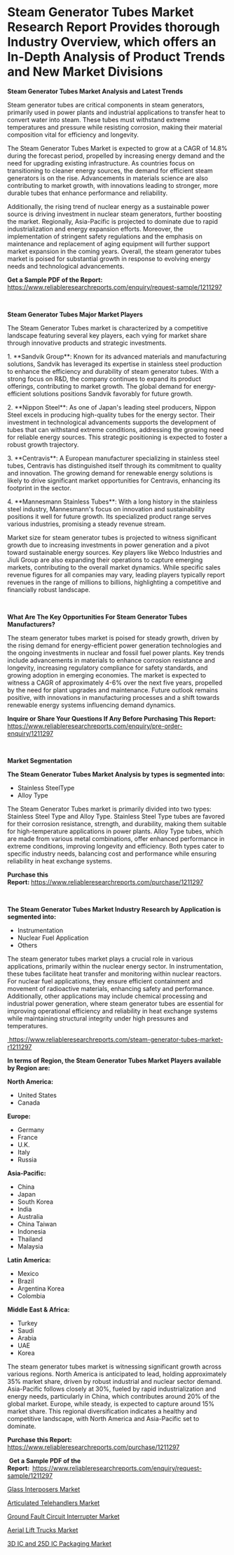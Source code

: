 <p><h1>Steam Generator Tubes Market Research Report Provides thorough Industry Overview, which offers an In-Depth Analysis of Product Trends and New Market Divisions</h1></p><p><strong>Steam Generator Tubes Market Analysis and Latest Trends</strong></p>
<p><p>Steam generator tubes are critical components in steam generators, primarily used in power plants and industrial applications to transfer heat to convert water into steam. These tubes must withstand extreme temperatures and pressure while resisting corrosion, making their material composition vital for efficiency and longevity.</p><p>The Steam Generator Tubes Market is expected to grow at a CAGR of 14.8% during the forecast period, propelled by increasing energy demand and the need for upgrading existing infrastructure. As countries focus on transitioning to cleaner energy sources, the demand for efficient steam generators is on the rise. Advancements in materials science are also contributing to market growth, with innovations leading to stronger, more durable tubes that enhance performance and reliability.</p><p>Additionally, the rising trend of nuclear energy as a sustainable power source is driving investment in nuclear steam generators, further boosting the market. Regionally, Asia-Pacific is projected to dominate due to rapid industrialization and energy expansion efforts. Moreover, the implementation of stringent safety regulations and the emphasis on maintenance and replacement of aging equipment will further support market expansion in the coming years. Overall, the steam generator tubes market is poised for substantial growth in response to evolving energy needs and technological advancements.</p></p>
<p><strong>Get a Sample PDF of the Report:&nbsp;</strong> <a href="https://www.reliableresearchreports.com/enquiry/request-sample/1211297?utm_campaign=28&utm_medium=2&utm_source=Github&utm_content=ia&utm_term=05102024&utm_id=steam-generator-tubes">https://www.reliableresearchreports.com/enquiry/request-sample/1211297</a></p>
<p>&nbsp;</p>
<p><strong>Steam Generator Tubes Major Market Players</strong></p>
<p><p>The Steam Generator Tubes market is characterized by a competitive landscape featuring several key players, each vying for market share through innovative products and strategic investments.</p><p>1. **Sandvik Group**: Known for its advanced materials and manufacturing solutions, Sandvik has leveraged its expertise in stainless steel production to enhance the efficiency and durability of steam generator tubes. With a strong focus on R&D, the company continues to expand its product offerings, contributing to market growth. The global demand for energy-efficient solutions positions Sandvik favorably for future growth.</p><p>2. **Nippon Steel**: As one of Japan's leading steel producers, Nippon Steel excels in producing high-quality tubes for the energy sector. Their investment in technological advancements supports the development of tubes that can withstand extreme conditions, addressing the growing need for reliable energy sources. This strategic positioning is expected to foster a robust growth trajectory.</p><p>3. **Centravis**: A European manufacturer specializing in stainless steel tubes, Centravis has distinguished itself through its commitment to quality and innovation. The growing demand for renewable energy solutions is likely to drive significant market opportunities for Centravis, enhancing its footprint in the sector.</p><p>4. **Mannesmann Stainless Tubes**: With a long history in the stainless steel industry, Mannesmann's focus on innovation and sustainability positions it well for future growth. Its specialized product range serves various industries, promising a steady revenue stream.</p><p>Market size for steam generator tubes is projected to witness significant growth due to increasing investments in power generation and a pivot toward sustainable energy sources. Key players like Webco Industries and Jiuli Group are also expanding their operations to capture emerging markets, contributing to the overall market dynamics. While specific sales revenue figures for all companies may vary, leading players typically report revenues in the range of millions to billions, highlighting a competitive and financially robust landscape.</p></p>
<p>&nbsp;</p>
<p><strong>What Are The Key Opportunities For Steam Generator Tubes Manufacturers?</strong></p>
<p><p>The steam generator tubes market is poised for steady growth, driven by the rising demand for energy-efficient power generation technologies and the ongoing investments in nuclear and fossil fuel power plants. Key trends include advancements in materials to enhance corrosion resistance and longevity, increasing regulatory compliance for safety standards, and growing adoption in emerging economies. The market is expected to witness a CAGR of approximately 4-6% over the next five years, propelled by the need for plant upgrades and maintenance. Future outlook remains positive, with innovations in manufacturing processes and a shift towards renewable energy systems influencing demand dynamics.</p></p>
<p><strong>Inquire or Share Your Questions If Any Before Purchasing This Report:</strong> <a href="https://www.reliableresearchreports.com/enquiry/pre-order-enquiry/1211297?utm_campaign=28&utm_medium=2&utm_source=Github&utm_content=ia&utm_term=05102024&utm_id=steam-generator-tubes">https://www.reliableresearchreports.com/enquiry/pre-order-enquiry/1211297</a></p>
<p>&nbsp;</p>
<p><strong>Market Segmentation</strong></p>
<p><strong>The Steam Generator Tubes Market Analysis by types is segmented into:</strong></p>
<p><ul><li>Stainless SteelType</li><li>Alloy Type</li></ul></p>
<p><p>The Steam Generator Tubes market is primarily divided into two types: Stainless Steel Type and Alloy Type. Stainless Steel Type tubes are favored for their corrosion resistance, strength, and durability, making them suitable for high-temperature applications in power plants. Alloy Type tubes, which are made from various metal combinations, offer enhanced performance in extreme conditions, improving longevity and efficiency. Both types cater to specific industry needs, balancing cost and performance while ensuring reliability in heat exchange systems.</p></p>
<p><strong>Purchase this Report:&nbsp;</strong><a href="https://www.reliableresearchreports.com/purchase/1211297?utm_campaign=28&utm_medium=2&utm_source=Github&utm_content=ia&utm_term=05102024&utm_id=steam-generator-tubes">https://www.reliableresearchreports.com/purchase/1211297</a></p>
<p>&nbsp;</p>
<p><strong>The Steam Generator Tubes Market Industry Research by Application is segmented into:</strong></p>
<p><ul><li>Instrumentation</li><li>Nuclear Fuel Application</li><li>Others</li></ul></p>
<p><p>The steam generator tubes market plays a crucial role in various applications, primarily within the nuclear energy sector. In instrumentation, these tubes facilitate heat transfer and monitoring within nuclear reactors. For nuclear fuel applications, they ensure efficient containment and movement of radioactive materials, enhancing safety and performance. Additionally, other applications may include chemical processing and industrial power generation, where steam generator tubes are essential for improving operational efficiency and reliability in heat exchange systems while maintaining structural integrity under high pressures and temperatures.</p></p>
<p><a href="https://www.reliableresearchreports.com/steam-generator-tubes-market-r1211297?utm_campaign=28&utm_medium=2&utm_source=Github&utm_content=ia&utm_term=05102024&utm_id=steam-generator-tubes">&nbsp;https://www.reliableresearchreports.com/steam-generator-tubes-market-r1211297</a></p>
<p><strong>In terms of Region, the Steam Generator Tubes Market Players available by Region are:</strong></p>
<p>
    <p> <strong> North America: </strong>
        <ul>
            <li>United States</li>
            <li>Canada</li>
        </ul>
        </p> 
    <p> <strong> Europe: </strong>
        <ul>
            <li>Germany</li>
            <li>France</li>
            <li>U.K.</li>
            <li>Italy</li>
            <li>Russia</li>
        </ul>
        </p> 
    <p> <strong> Asia-Pacific: </strong>
        <ul>
            <li>China</li>
            <li>Japan</li>
            <li>South Korea</li>
            <li>India</li>
            <li>Australia</li>
            <li>China Taiwan</li>
            <li>Indonesia</li>
            <li>Thailand</li>
            <li>Malaysia</li>
        </ul>
        </p> 
    <p> <strong> Latin America: </strong>
        <ul>
            <li>Mexico</li>
            <li>Brazil</li>
            <li>Argentina Korea</li>
            <li>Colombia</li>
        </ul>
        </p> 
    <p> <strong> Middle East & Africa: </strong>
        <ul>
            <li>Turkey</li>
            <li>Saudi</li>
            <li>Arabia</li>
            <li>UAE</li>
            <li>Korea</li>
        </ul>
    </p>
    </p>
<p><p>The steam generator tubes market is witnessing significant growth across various regions. North America is anticipated to lead, holding approximately 35% market share, driven by robust industrial and nuclear sector demand. Asia-Pacific follows closely at 30%, fueled by rapid industrialization and energy needs, particularly in China, which contributes around 20% of the global market. Europe, while steady, is expected to capture around 15% market share. This regional diversification indicates a healthy and competitive landscape, with North America and Asia-Pacific set to dominate.</p></p>
<p><strong>Purchase this Report: </strong><a href="https://www.reliableresearchreports.com/purchase/1211297?utm_campaign=28&utm_medium=2&utm_source=Github&utm_content=ia&utm_term=05102024&utm_id=steam-generator-tubes">https://www.reliableresearchreports.com/purchase/1211297</a></p>
<p>&nbsp;<strong>Get a Sample PDF of the Report:&nbsp;&nbsp;</strong><a href="https://www.reliableresearchreports.com/enquiry/request-sample/1211297?utm_campaign=28&utm_medium=2&utm_source=Github&utm_content=ia&utm_term=05102024&utm_id=steam-generator-tubes">https://www.reliableresearchreports.com/enquiry/request-sample/1211297</a></p>
<p><strong></strong></p>
<p><p><a href="https://issuu.com/reportprime-2/docs/glass-interposers-market-size-2030._0e63b35838f7ef?utm_campaign=28&utm_medium=2&utm_source=Github&utm_content=ia&utm_term=05102024&utm_id=steam-generator-tubes">Glass Interposers Market</a></p><p><a href="https://github.com/SotoRodolfo12/Market-Research-Report-List-1/blob/main/articulated-telehandlers-market.md?utm_campaign=28&utm_medium=2&utm_source=Github&utm_content=ia&utm_term=05102024&utm_id=steam-generator-tubes">Articulated Telehandlers Market</a></p><p><a href="https://www.linkedin.com/pulse/global-ground-fault-circuit-interrupter-market-opportunities-q4dde?utm_campaign=28&utm_medium=2&utm_source=Github&utm_content=ia&utm_term=05102024&utm_id=steam-generator-tubes">Ground Fault Circuit Interrupter Market</a></p><p><a href="https://github.com/NathanColeman327/Market-Research-Report-List-1/blob/main/aerial-lift-trucks-market.md?utm_campaign=28&utm_medium=2&utm_source=Github&utm_content=ia&utm_term=05102024&utm_id=steam-generator-tubes">Aerial Lift Trucks Market</a></p><p><a href="https://issuu.com/reportprime-2/docs/3d-ic-and-25d-ic-packaging-market-s_f6bd973e8d1798?utm_campaign=28&utm_medium=2&utm_source=Github&utm_content=ia&utm_term=05102024&utm_id=steam-generator-tubes">3D IC and 25D IC Packaging Market</a></p></p>